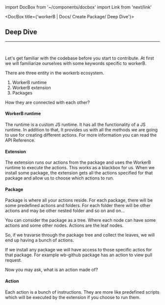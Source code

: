 import DocBox from '~/components/docbox'
import Link from 'next/link'

<DocBox title={'workerB | Docs/ Create Package/ Deep Dive'}>

## **Deep Dive**
<hr/>
<br/>

Let's get familiar with the codebase before you start to contribute. At first we will familiarize ourselves with some keywords specific to workerB.

There are three entity in the workerb ecosystem. 

1. WorkerB runtime
2. WorkerB extension
3. Packages

How they are connected with each other? 

#### WorkerB runtime
The runtime is a custom JS runtime. It has all the functionality of a JS runtime. In addition to that, It provides us with all the methods we are going to use for creating different actions. For more information you can read the API Reference.

#### Extension
The extension runs our actions from the package and uses the WorkerB runtime to execute the actions. This works as a blackbox for us. When we install some package, the extension gets all the actions specified for that package and allow us to choose which actions to run.

#### Package
Package is where all your actions reside. For each package, there will be some predefined actions and folders. For each folder there will be other actions and may be other nested folder and so on and on...

You can consider the package as a tree. Where each node can have some actions and some other nodes. Actions are the leaf nodes.

So, if we travarse through the package tree and collect the leaves, we will end up having a bunch of actions.

If we install any package we will have access to those specific actios for that package. For example wb-github package has an action to view pull request.

Now you may ask, what is an action made of? 

#### Action
Each action is a bunch of instructions. They are more like predefined scripts which will be executed by the extension if you choose to run them.
</DocBox>